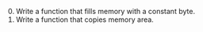 0. Write a function that fills memory with a constant byte.
1. Write a function that copies memory area.
